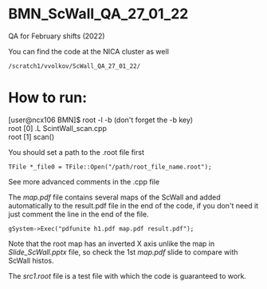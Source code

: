 # BMN_ScWall_QA_27_01_22
QA for February shifts (2022)

You can find the code at the NICA cluster as well  
```
/scratch1/vvolkov/ScWall_QA_27_01_22/
```
# How to run:

[user@ncx106 BMN]$ root -l -b (don't forget the -b key)  
root [0] .L ScintWall_scan.cpp  
root [1] scan()  

You should set a path to the .root file first  
```
TFile *_file0 = TFile::Open("/path/root_file_name.root");
```

See more advanced comments in the .cpp file  

The *map.pdf* file contains several maps of the ScWall and added automatically to the result.pdf file in the end of the code, if you don't need it just comment the line in the end of the file.
```
gSystem->Exec("pdfunite h1.pdf map.pdf result.pdf");
```
Note that the root map has an inverted X axis unlike the map in *Slide_ScWall.pptx* file, so check the 1st *map.pdf* slide to compare with ScWall histos.

The *src1.root* file is a test file with which the code is guaranteed to work.
